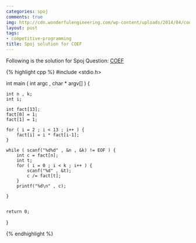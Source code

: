 ```yaml
---
categories: spoj
comments: true
img: http://cdn.wonderfulengineering.com/wp-content/uploads/2014/04/code-wallpaper-6.png
layout: post
tags:
- competitive-programming
title: Spoj solution for COEF
---
```


Following is the solution for Spoj Question: [COEF](http://www.spoj.com/problems/COEF/)

{% highlight cpp %}
#include <stdio.h>

int main ( int argc , char * argv[] ) {

	int n , k;
	int i;

	int fact[13];
	fact[0] = 1;
	fact[1] = 1;

	for ( i = 2 ; i < 13 ; i++ ) {
		fact[i] = i * fact[i-1];
	}

	while ( scanf("%d%d" , &n , &k) != EOF ) {
		int c = fact[n];
		int t;
		for ( i = 0 ; i < k ; i++ ) {
			scanf("%d" , &t);
			c /= fact[t];
		}
		printf("%d\n" , c);

	}


	return 0;
}

{% endhighlight %}